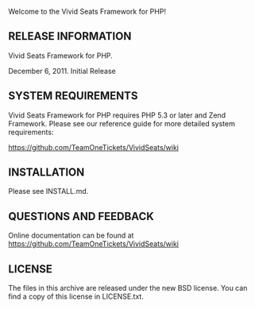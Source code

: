 Welcome to the Vivid Seats Framework for PHP!

RELEASE INFORMATION
---------------
Vivid Seats Framework for PHP.

December 6, 2011.
Initial Release


SYSTEM REQUIREMENTS
-------------------
Vivid Seats Framework for PHP requires PHP 5.3 or later and Zend Framework.
Please see our reference guide for more detailed system requirements:

https://github.com/TeamOneTickets/VividSeats/wiki


INSTALLATION
------------
Please see INSTALL.md.


QUESTIONS AND FEEDBACK
----------------------
Online documentation can be found at
https://github.com/TeamOneTickets/VividSeats/wiki


LICENSE
-------
The files in this archive are released under the new BSD license.
You can find a copy of this license in LICENSE.txt.
